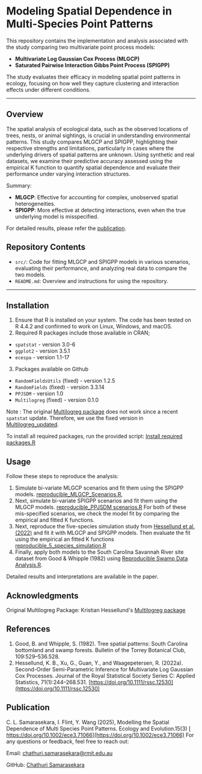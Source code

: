 # **Modeling Spatial Dependence in Multi-Species Point Patterns**

This repository contains the implementation and analysis associated with the study comparing two multivariate point process models: 
- **Multivariate Log Gaussian Cox Process (MLGCP)**
-  **Saturated Pairwise Interaction Gibbs Point Process (SPIGPP)**

The study evaluates their efficacy in modeling spatial point patterns in ecology, focusing on how well they capture clustering and interaction effects under different conditions.

---

## **Overview**

The spatial analysis of ecological data, such as the observed locations of trees, nests, or animal sightings, is crucial in understanding environmental patterns. This study compares MLGCP and SPIGPP, highlighting their respective strengths and limitations, particularly in cases where the underlying drivers of spatial patterns are unknown. Using synthetic and real datasets, we examine their predictive accuracy assessed using the empirical K function to quantify spatial dependence and evaluate their performance under varying interaction structures.

Summary:

- **MLGCP**: Effective for accounting for complex, unobserved spatial heterogeneities.
- **SPIGPP**: More effective at detecting interactions, even when the true underlying model is misspecified.

For detailed results, please refer the [publication](https://doi.org/10.1002/ece3.71066).

## **Repository Contents**
- `src/`: Code for fitting MLGCP and SPIGPP models in various scenarios, evaluating their performance, and analyzing real data to compare the two models.
- `README.md`: Overview and instructions for using the repository.

---

## **Installation**

1. Ensure that R is installed on your system. The code has been tested on R 4.4.2 and confirmed to work on Linux, Windows, and macOS.
2. Required R packages include those available in CRAN; 
 - `spatstat` - version 3.0-6
 - `ggplot2` - version 3.5.1
 - `ecespa` - version 1.1-17

3. Packages available on Github
  - `RandomFieldsUtils` (fixed) - version 1.2.5
  - `RandomFields` (fixed) - version 3.3.14
  - `PPJSDM` - version 1.0
  - `Multilogreg` (fixed) - version 0.1.0

Note : The original [Multilogreg package](https://github.com/kristianhessellund/Multilogreg.git) does not work since a recent `spatstat` update. Therefore, we use the fixed version in [Multilogreg_updated](https://github.com/chathuri-sam/Multilogreg_updated.git). 
 
To install all required packages, run the provided script: [Install required packages.R](src/Install%20required%20packages.R)

## **Usage**

Follow these steps to reproduce the analysis:
1. Simulate bi-variate MLGCP scenarios and fit them using the SPIGPP models. [reproducible_MLGCP_Scenarios.R](src/reproducible_MLGCP_Scenarios.R), 
2. Next, simulate bi-variate SPIGPP scenarios and fit them using the MLGCP models. [reproducible_PPJSDM scenarios.R](src/reproducible_PPJSDM%20scenarios.R)
   For both of these mis-specified scenarios, we check the model fit by comparing the empirical and fitted K functions.
3. Next, reproduce the five-species simulation study from [Hessellund et al. (2022)](https://doi.org/10.1111/rssc.12530) and fit it with MLGCP and SPIGPP models. Then evaluate the fit using the empirical an fitted K functions [reproducible_5_species_simulation.R](src/reproducible_5_species_simulation.R)
4. Finally, apply both models to the South Carolina Savannah River site dataset from Good & Whipple (1982) using [Reproducible Swamp Data Analysis.R](src/Reproducible%20Swamp%20Data%20Analysis.R).

Detailed results and interpretations are available in the paper.

## Acknowledgments

Original Multilogreg Package: Kristian Hessellund's [Multilogreg package](https://github.com/kristianhessellund/Multilogreg.git) 

## References
1. Good, B. and Whipple, S. (1982). Tree spatial patterns: South Carolina bottomland and swamp forests. Bulletin of the Torrey Botanical Club, 109:529–536.528.
2. Hessellund, K. B., Xu, G., Guan, Y., and Waagepetersen, R. (2022a). Second-Order Semi-Parametric Inference for Multivariate Log Gaussian Cox Processes. Journal of the Royal Statistical Society Series C: Applied Statistics, 71(1):244–268.531. [https://doi.org/10.1111/rssc.12530](https://doi.org/10.1111/rssc.12530)

## Publication
C. L. Samarasekara, I. Flint, Y. Wang (2025), Modelling the Spatial Dependence of Multi Species Point Patterns. Ecology and Evolution.15(3) [ https://doi.org/10.1002/ece3.71066](https://doi.org/10.1002/ece3.71066)
For any questions or feedback, feel free to reach out:

Email: [chathuri.samarasekara@rmit.edu.au](mailto:chathuri.samarasekara@rmit.edu.au)

GitHub: [Chathuri Samarasekara](https://github.com/chathuri-sam)
